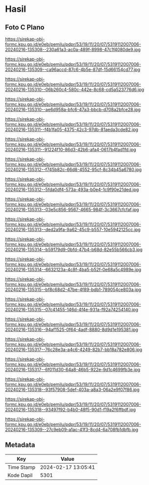 # Hasil

## Foto C Plano

https://sirekap-obj-formc.kpu.go.id/e0eb/pemilu/pdpr/53/19/11/20/07/5319112007006-20240216-135308--230a61a3-ac0a-489f-8998-47c1f4080de9.jpg

https://sirekap-obj-formc.kpu.go.id/e0eb/pemilu/pdpr/53/19/11/20/07/5319112007006-20240216-135309--ca96accd-87c6-4b5e-87df-15d66154cd77.jpg

https://sirekap-obj-formc.kpu.go.id/e0eb/pemilu/pdpr/53/19/11/20/07/5319112007006-20240216-135310--06b260c4-580c-442e-8c68-cd5a523776d6.jpg

https://sirekap-obj-formc.kpu.go.id/e0eb/pemilu/pdpr/53/19/11/20/07/5319112007006-20240216-135310--ae6d958a-bfc6-47a3-bbcb-d708a2bfce28.jpg

https://sirekap-obj-formc.kpu.go.id/e0eb/pemilu/pdpr/53/19/11/20/07/5319112007006-20240216-135311--f4b1fa05-4375-42c3-97db-81aeda3cde82.jpg

https://sirekap-obj-formc.kpu.go.id/e0eb/pemilu/pdpr/53/19/11/20/07/5319112007006-20240216-135311--91224f10-86d3-42b6-afa4-0617b4fad1fd.jpg

https://sirekap-obj-formc.kpu.go.id/e0eb/pemilu/pdpr/53/19/11/20/07/5319112007006-20240216-135312--f745b82c-66d8-4552-95cf-8c34b45a6780.jpg

https://sirekap-obj-formc.kpu.go.id/e0eb/pemilu/pdpr/53/19/11/20/07/5319112007006-20240216-135312--5fda0df4-573a-493a-b0e4-1c9f90e21ded.jpg

https://sirekap-obj-formc.kpu.go.id/e0eb/pemilu/pdpr/53/19/11/20/07/5319112007006-20240216-135313--03e5c856-9567-4665-984f-3c3667cfcfaf.jpg

https://sirekap-obj-formc.kpu.go.id/e0eb/pemilu/pdpr/53/19/11/20/07/5319112007006-20240216-135313--ded2a9fa-9a62-45c9-b557-10e5942125cc.jpg

https://sirekap-obj-formc.kpu.go.id/e0eb/pemilu/pdpr/53/19/11/20/07/5319112007006-20240216-135314--b59179d9-0bfd-47b4-b68d-82e55b566cb3.jpg

https://sirekap-obj-formc.kpu.go.id/e0eb/pemilu/pdpr/53/19/11/20/07/5319112007006-20240216-135314--6632123a-4c8f-4ba5-b52f-0e68a5c4989e.jpg

https://sirekap-obj-formc.kpu.go.id/e0eb/pemilu/pdpr/53/19/11/20/07/5319112007006-20240216-135315--bf8c68d2-47be-4f89-bdb1-789054ce803a.jpg

https://sirekap-obj-formc.kpu.go.id/e0eb/pemilu/pdpr/53/19/11/20/07/5319112007006-20240216-135315--07c41455-146d-4f4e-931a-f92a74254140.jpg

https://sirekap-obj-formc.kpu.go.id/e0eb/pemilu/pdpr/53/19/11/20/07/5319112007006-20240216-135316--94af1525-0f64-4adf-8880-8d9d1e195381.jpg

https://sirekap-obj-formc.kpu.go.id/e0eb/pemilu/pdpr/53/19/11/20/07/5319112007006-20240216-135317--76c28e3a-a4c6-4249-82b7-bb18a782e806.jpg

https://sirekap-obj-formc.kpu.go.id/e0eb/pemilu/pdpr/53/19/11/20/07/5319112007006-20240216-135317--6f011d30-64a8-46b5-922e-9d1c4699fb3e.jpg

https://sirekap-obj-formc.kpu.go.id/e0eb/pemilu/pdpr/53/19/11/20/07/5319112007006-20240216-135318--93f57908-5def-403a-a8a3-06a2e9f07f86.jpg

https://sirekap-obj-formc.kpu.go.id/e0eb/pemilu/pdpr/53/19/11/20/07/5319112007006-20240216-135318--93497f92-b4b0-48f5-90d1-f19a2f6ffbdf.jpg

https://sirekap-obj-formc.kpu.go.id/e0eb/pemilu/pdpr/53/19/11/20/07/5319112007006-20240216-135309--27c9eb09-a1ac-41f3-8cd4-6a708fb1dbfb.jpg


## Metadata

| Key        | Value               |
| ---------- | ------------------- |
| Time Stamp | 2024-02-17 13:05:41 |
| Kode Dapil | 5301                |



